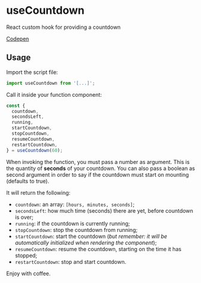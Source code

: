 # useCountdown
React custom hook for providing a countdown

[Codepen](https://codepen.io/matheus-rosin/pen/ywGZLb)

## Usage

Import the script file:

```javascript
import useCountdown from '[...]';
```

Call it inside your function component:

```javascript
const {
  countdown,
  secondsLeft,
  running,
  startCountdown,
  stopCountdown,
  resumeCountdown,
  restartCountdown,
} = useCountdown(60);
```

When invoking the function, you must pass a number as argument. This is the quantity of __seconds__ of your countdown.
You can also pass a boolean as second argument in order to say if the countdown must start on mounting (defaults to true).

It will return the following:

* `countdown`: an array: `[hours, minutes, seconds]`;
* `secondsLeft`: how much time (seconds) there are yet, before countdown is over;
* `running`: if the countdown is currently running;
* `stopCountdown`: stop the countdown from running;
* `startCountdown`: start the countdown (_but remember: it will be automatically initialized when rendering the component_);
* `resumeCountdown`: resume the countdown, starting on the time it has stopped;
* `restartCountdown`: stop and start countdown.

Enjoy with coffee.
